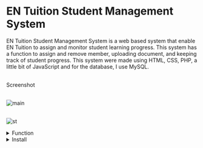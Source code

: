 <h1>EN Tuition Student Management System</h1>
EN Tuition Student Management System is a web based system that enable EN Tuition to assign and monitor student learning progress. This system has a function to assign and remove member, uploading document, and keeping track of student progress. This system were made using HTML, CSS, PHP, a little bit of JavaScript and for the database, I use MySQL. <br><br>


Screenshot <br><br>
        
![main](https://user-images.githubusercontent.com/102579596/173716208-29329db6-5ef3-4fb5-bf8a-e11b4dd3db75.jpg) 
        <br><br>


![st](https://user-images.githubusercontent.com/102579596/173715950-32c2e37b-fd63-47bd-a534-6e5af722bd8b.jpg)
    
    
    
 <details>
        <summary>Function</summary>
        <strong>Admin</strong></br>
<strong>Student Detail</strong>: In this section, admin can view the students. </br>
<strong>Tutor Detail</strong>: In this section, admin can manage the tutor (Add/Update/Delete). </br><br>

<strong>Tutor</strong></br>
<strong>Student Detail</strong>: In this section, tutor can manage the students (Add/Update/Delete). </br>
<strong>Quiz Section</strong>: In this section, tutor can manage quizezz (Upload/Update/Delete). </br>
<strong>Publish Result</strong>: In this section, tutor can view student quizezz answer and mark them. </br>
<strong>Edit Result</strong>: In this section, tutor can manage edit quizezz result (Update/Delete). </br>
<strong>Student Query</strong>: In this section, tutor can view student question. </br>
<strong>Video</strong>: In this section, tutor can manage video lesson (Add/Update/Delete). </br>

</details>
 <details>
<summary>Install</summary>
        
1. Download zip file

2. Extract the file and ENStudio_SMS folder

3.Paste inside root directory(for xampp xampp/htdocs, for wamp wamp/www, for lamp var/www/Html)

4.Open PHPMyAdmin (http://localhost/phpmyadmin)

5. Create a database with the name  ensms

6. Import ensms.sql file(given inside the zip package in Database File)

7. Run the script http://localhost/studentms
        </details>



